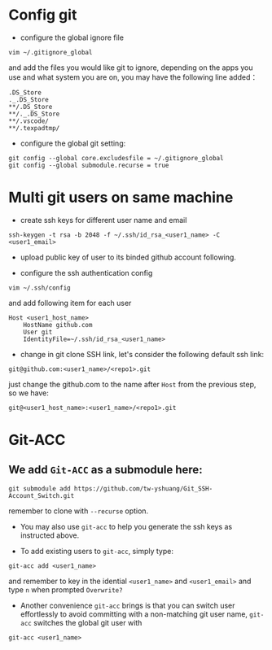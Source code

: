 # Config git

- configure the global ignore file
```
vim ~/.gitignore_global
```
and add the files you would like git to ignore, depending on the apps you use and what system you are on, you may have the following line added：
```
.DS_Store
._.DS_Store
**/.DS_Store
**/._.DS_Store
**/.vscode/
**/.texpadtmp/
```

- configure the global git setting:

```
git config --global core.excludesfile = ~/.gitignore_global
git config --global submodule.recurse = true
```

# Multi git users on same machine

- create ssh keys for different user name and email
```
ssh-keygen -t rsa -b 2048 -f ~/.ssh/id_rsa_<user1_name> -C <user1_email>
```

- upload public key of user to its binded github account following.

- configure the ssh authentication config
```
vim ~/.ssh/config
```
and add following item for each user

```
Host <user1_host_name>
	HostName github.com
	User git
	IdentityFile=~/.ssh/id_rsa_<user1_name>
```


- change in git clone SSH link, let's consider the following default ssh link:
```
git@github.com:<user1_name>/<repo1>.git
```
just change the github.com to the name after `Host` from the previous step, so we have:
```
git@<user1_host_name>:<user1_name>/<repo1>.git
```  


# Git-ACC

## We add `Git-ACC` as a submodule here:
```
git submodule add https://github.com/tw-yshuang/Git_SSH-Account_Switch.git 
```
remember to clone with `--recurse` option.


- You may also use `git-acc` to help you generate the ssh keys as instructed above.

- To add existing users to `git-acc`, simply type:
```
git-acc add <user1_name>
```
and remember to key in the idential `<user1_name>` and `<user1_email>` and type `n` when prompted `Overwrite?`

- Another convenience `git-acc` brings is that you can switch user effortlessly to avoid committing with a non-matching git user name, `git-acc` switches the global git user with 
```
git-acc <user1_name>
```



